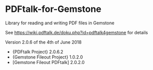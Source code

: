 # PDFtalk-for-Gemstone
Library for reading and writing PDF files in Gemstone

See https://wiki.pdftalk.de/doku.php?id=pdftalk4gemstone for details

Version 2.0.6 of the 4th of June 2018
* {PDFtalk Project} 2.0.6.2
* {Gemstone Fileout Project} 1.0.2.0
* [Gemstone Fileout PDFtalk] 2.0.2.0
  
